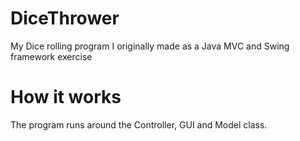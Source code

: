 # DiceThrower
My Dice rolling program I originally made as a Java MVC and Swing framework exercise

# How it works
The program runs around the Controller, GUI and Model class.
